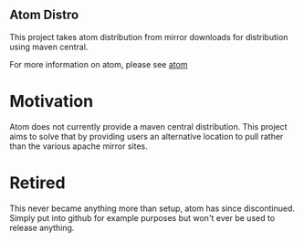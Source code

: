 Atom Distro
-----------

This project takes atom distribution from mirror downloads for distribution using maven central.

For more information on atom, please see [atom](https://github.com/atom/atom/)

# Motivation #

Atom does not currently provide a maven central distribution. This project aims to solve that by providing users an alternative location to pull rather than the various apache mirror sites.

# Retired #

This never became anything more than setup, atom has since discontinued.  Simply put into github for example purposes but won't ever be used to release anything.
